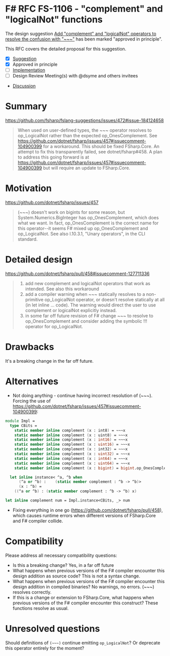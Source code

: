 # F# RFC FS-1106 - "complement" and "logicalNot" functions

The design suggestion [Add "complement" and "logicalNot" operators to resolve the confusion with "~~~"](https://github.com/fsharp/fslang-suggestions/issues/472) has been marked "approved in principle".

This RFC covers the detailed proposal for this suggestion.

- [x] [Suggestion](https://github.com/fsharp/fslang-suggestions/issues/472)
- [x] Approved in principle
- [ ] [Implementation](https://github.com/dotnet/fsharp/pull/FILL-ME-IN)
- [ ] Design Review Meeting(s) with @dsyme and others invitees
- [Discussion](https://github.com/fsharp/fslang-design/discussions/599)

# Summary

https://github.com/fsharp/fslang-suggestions/issues/472#issue-184124658
> When used on user-defined types, the ~~~ operator resolves to op_LogicalNot rather than the expected op_OnesComplement. 
> See https://github.com/dotnet/fsharp/issues/457#issuecomment-104900399 for a workaround.
> This should be fixed FSharp.Core. An attempt to fix this transparently failed, see dotnet/fsharp#458.
> A plan to address this going forward is at https://github.com/dotnet/fsharp/issues/457#issuecomment-104900399 but will require an update to FSharp.Core.

# Motivation

https://github.com/dotnet/fsharp/issues/457
> (~~~) doesn't work on bigints for some reason, but System.Numerics.BigInteger has op_OnesComplement, which does what we want.
> In fact, op_OnesComplement is the correct name for this operator--it seems F# mixed up op_OnesComplement and op_LogicalNot. See also I.10.3.1, "Unary operators", in the CLI standard.

# Detailed design

https://github.com/dotnet/fsharp/pull/458#issuecomment-127711336
> 1. add new complement and logicalNot operators that work as intended. See also this workaround
> 2. add a compiler warning when ~~~ statically resolves to a non-primitive op_LogicalNot operator, or doesn't resolve statically at all (in let inline ... code). The warning would direct the user to use complement or logicalNot explicitly instead.
> 3. in some far off future revision of F# change ~~~ to resolve to op_OnesComplement and consider adding the symbolic !!! operator for op_LogicalNot.

# Drawbacks

It's a breaking change in the far off future.

# Alternatives

- Not doing anything - continue having incorrect resolution of (~~~).
Forcing the use of https://github.com/dotnet/fsharp/issues/457#issuecomment-104900399:
```fs
module Impl = 
  type CBits = 
    static member inline complement (x : int8) = ~~~x
    static member inline complement (x : uint8) = ~~~x
    static member inline complement (x : int16) = ~~~x
    static member inline complement (x : uint16) = ~~~x
    static member inline complement (x : int32) = ~~~x
    static member inline complement (x : uint32) = ~~~x
    static member inline complement (x : int64) = ~~~x
    static member inline complement (x : uint64) = ~~~x
    static member inline complement (x : bigint) = bigint.op_OnesComplement x

  let inline instance< ^a, ^b when
      (^a or ^b) :    (static member complement : ^b -> ^b)>
      (x : ^b) =
    ((^a or ^b) : (static member complement : ^b -> ^b) x)

let inline complement num = Impl.instance<CBits, _> num
```

- Fixing everything in one go (https://github.com/dotnet/fsharp/pull/458), which causes runtime errors when different versions of FSharp.Core and F# compiler collide.

# Compatibility

Please address all necessary compatibility questions:

* Is this a breaking change? Yes, in a far off future
* What happens when previous versions of the F# compiler encounter this design addition as source code? This is not a syntax change.
* What happens when previous versions of the F# compiler encounter this design addition in compiled binaries? No warnings, no errors. (~~~) resolves correctly.
* If this is a change or extension to FSharp.Core, what happens when previous versions of the F# compiler encounter this construct? These functions resolve as usual.

# Unresolved questions

Should definitions of `(~~~)` continue emitting `op_LogicalNot`? Or deprecate this operator entirely for the moment?
